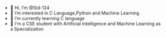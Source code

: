 - 👋 Hi, I’m @Sid-124
- 👀 I’m interested in C Language,Python and Machine Learning
- 🌱 I’m currently learning C language
- 💞️ I'm a CSE student with Artificial Intelligence and Machine Learning as a Specialization 

<!---
Sid-124/Sid-124 is a ✨ special ✨ repository because its `README.md` (this file) appears on your GitHub profile.
You can click the Preview link to take a look at your changes.
--->
